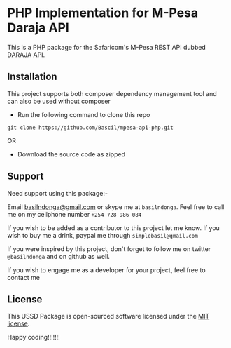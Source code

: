 # PHP Implementation for M-Pesa Daraja API

This is a PHP package for the Safaricom's M-Pesa REST API dubbed DARAJA API.  

## Installation

This project supports both composer dependency management tool and can also be used without composer

* Run the following command to clone this repo

```
git clone https://github.com/Bascil/mpesa-api-php.git

```
OR

* Download the source code as zipped 


## Support

Need support using this package:-

Email basilndonga@gmail.com or skype me at `basilndonga`. Feel free to call me on my cellphone number `+254 728 986 084`

If you wish to be added as a contributor to this project let me know. If you wish to buy me a drink, paypal me through `simplebasil@gmail.com`

If you were inspired by this project, don't forget to follow me on twitter `@basilndonga` and on github as well.

If you wish to engage me as a developer for your project, feel free to contact me

## License

This USSD Package is open-sourced software licensed under the [MIT license](http://opensource.org/licenses/MIT).

Happy coding!!!!!!!

